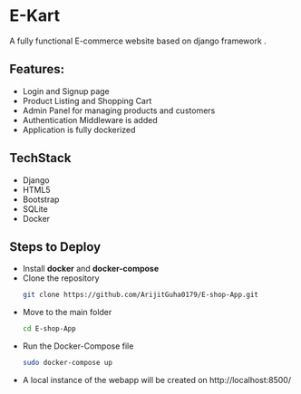 # E-Kart

A fully functional E-commerce website based on django framework .

## Features:
- Login and Signup page
- Product Listing and Shopping Cart
- Admin Panel for managing products and customers
- Authentication Middleware is added
- Application is fully dockerized

## TechStack
- Django
- HTML5
- Bootstrap
- SQLite
- Docker

## Steps to Deploy

- Install **docker** and **docker-compose**
- Clone the repository
    ```bash
    git clone https://github.com/ArijitGuha0179/E-shop-App.git
    ```
- Move to the main folder
    ```bash
    cd E-shop-App
    ```
- Run the Docker-Compose file
    ```bash
    sudo docker-compose up
    ```
- A local instance of the webapp will be created on http://localhost:8500/


